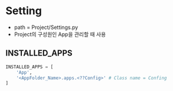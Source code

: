 # Setting
- path = Project/Settings.py
- Project의 구성원인 App을 관리할 때 사용

## INSTALLED_APPS
```python
INSTALLED_APPS = [
    'App',
    '<AppFolder_Name>.apps.<??Config>' # Class name = Confing
]
```
